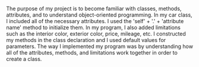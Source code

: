 The purpose of my project is to become familiar with classes, methods, attributes, and to understand object-oriented programming. In my car class, I included all of the necessary attributes. I used the 'self' + '.' + 'attribute name' method to initialize them. In my program, I also added limitations such as the interior color, exterior color, price, mileage, etc. I constructed my methods in the class declaration and I used default values for parameters. The way I implemented my program was by understanding how all of the attributes, methods, and limitations work together in order to create a class.
